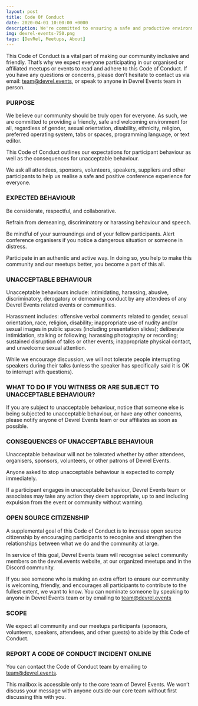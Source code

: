 ```yaml
---
layout: post
title: Code Of Conduct
date: 2020-04-01 10:00:00 +0000
description: We're committed to ensuring a safe and productive environment for this community and will keep closely with our code of conduct.
img: devrel-events-750.png
tags: [DevRel, Meetups, About]
---
```


This Code of Conduct is a vital part of making our community inclusive and friendly. That’s why we expect everyone participating in our organised or affiliated meetups or events to read and adhere to this Code of Conduct. If you have any questions or concerns, please don’t hesitate to contact us via email: team@devrel.events, or speak to anyone in Devrel Events team in person.

### PURPOSE
We believe our community should be truly open for everyone. As such, we are committed to providing a friendly, safe and welcoming environment for all, regardless of gender, sexual orientation, disability, ethnicity, religion, preferred operating system, tabs or spaces, programming language, or text editor.

This Code of Conduct outlines our expectations for participant behaviour as well as the consequences for unacceptable behaviour.

We ask all attendees, sponsors, volunteers, speakers, suppliers and other participants to help us realise a safe and positive conference experience for everyone.

### EXPECTED BEHAVIOUR

Be considerate, respectful, and collaborative.

Refrain from demeaning, discriminatory or harassing behaviour and speech.

Be mindful of your surroundings and of your fellow participants. Alert conference organisers if you notice a dangerous situation or someone in distress.

Participate in an authentic and active way. In doing so, you help to make this community and our meetups better, you become a part of this all.

### UNACCEPTABLE BEHAVIOUR

Unacceptable behaviours include: intimidating, harassing, abusive, discriminatory, derogatory or demeaning conduct by any attendees of any Devrel Events related events or communities.

Harassment includes: offensive verbal comments related to gender, sexual orientation, race, religion, disability; inappropriate use of nudity and/or sexual images in public spaces (including presentation slides); deliberate intimidation, stalking or following; harassing photography or recording; sustained disruption of talks or other events; inappropriate physical contact, and unwelcome sexual attention.

While we encourage discussion, we will not tolerate people interrupting speakers during their talks (unless the speaker has specifically said it is OK to interrupt with questions).

### WHAT TO DO IF YOU WITNESS OR ARE SUBJECT TO UNACCEPTABLE BEHAVIOUR?

If you are subject to unacceptable behaviour, notice that someone else is being subjected to unacceptable behaviour, or have any other concerns, please notify anyone of Devrel Events team or our affiliates as soon as possible.

### CONSEQUENCES OF UNACCEPTABLE BEHAVIOUR

​Unacceptable behaviour will not be tolerated whether by other attendees, organisers, sponsors, volunteers, or other patrons of Devrel Events.

Anyone asked to stop unacceptable behaviour is expected to comply immediately.

If a participant engages in unacceptable behaviour, Devrel Events team or associates may take any action they deem appropriate, up to and including expulsion from the event or community without warning.

### OPEN SOURCE CITIZENSHIP

A supplemental goal of this Code of Conduct is to increase open source citizenship by encouraging participants to recognise and strengthen the relationships between what we do and the community at large.

In service of this goal, Devrel Events team will recognise select community members on the devrel.events website, at our organized meetups and in the Discord community.

If you see someone who is making an extra effort to ensure our community is welcoming, friendly, and encourages all participants to contribute to the fullest extent, we want to know. You can nominate someone by speaking to anyone in Devrel Events team or by emailing to team@devrel.events

### SCOPE

We expect all community and our meetups participants (sponsors, volunteers, speakers, attendees, and other guests) to abide by this Code of Conduct.

### REPORT A CODE OF CONDUCT INCIDENT ONLINE

You can contact the Code of Conduct team by emailing to team@devrel.events.

This mailbox is accessible only to the core team of Devrel Events. We won’t discuss your message with anyone outside our core team without first discussing this with you.